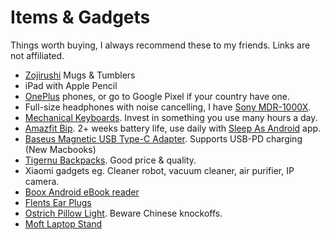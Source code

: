 # Items & Gadgets

Things worth buying, I always recommend these to my friends. Links are not affiliated.

* [Zojirushi](https://www.zojirushi.com) Mugs & Tumblers
* iPad with Apple Pencil
* [OnePlus](http://oneplus.com/) phones, or go to Google Pixel if your country have one.
* Full-size headphones with noise cancelling, I have [Sony MDR-1000X](https://www.sony.co.th/en/electronics/headband-headphones/mdr-1000x).
* [Mechanical Keyboards](keyboard/#mechanical-keyboards). Invest in something you use many hours a day.
* [Amazfit Bip](https://en.amazfit.com/bip.html). 2+ weeks battery life, use daily with [Sleep As Android](https://sleep.urbandroid.org/) app.
* [Baseus Magnetic USB Type-C Adapter](https://www.aliexpress.com/item/32924186463.html?spm=a2g0s.9042311.0.0.31684c4dQKyJRk). Supports USB-PD charging \(New Macbooks\)
* [Tigernu Backpacks](https://www.tigernustore.com/). Good price & quality.
* Xiaomi gadgets eg. Cleaner robot, vacuum cleaner, air purifier, IP camera.
* [Boox Android eBook reader](https://www.amazon.com/BOOX-Nova-Pro-Reader-Android/dp/B07L95KPFM/ref=sr_1_2?keywords=boox+nova&qid=1569171355&s=electronics&sr=1-2)
* [Flents Ear Plugs](https://www.amazon.com/Flents-Quiet-Contour-Plugs-Pair/dp/B00IZCHYH2)
* [Ostrich Pillow Light](https://ostrichpillow.com/products/ostrichpillow-light-reversible). Beware Chinese knockoffs.
* [Moft Laptop Stand](https://www.moft.us)

